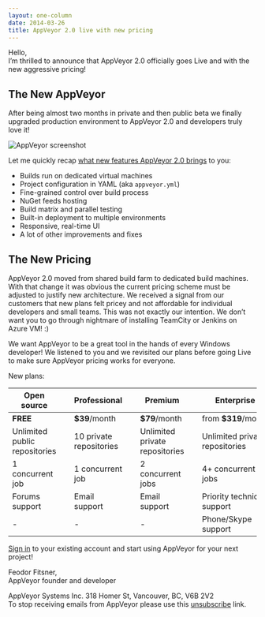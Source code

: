 ```yaml
---
layout: one-column
date: 2014-03-26
title: AppVeyor 2.0 live with new pricing
---
```



Hello,<br />
I’m thrilled to announce that AppVeyor 2.0 officially goes Live and with the new aggressive pricing!

## The New AppVeyor

After being almost two months in private and then public beta we finally upgraded production
environment to AppVeyor 2.0 and developers truly love it!

<p class="text-center">
    <img src="/assets/images/newsletters/2014-03-26/appveyor-screenshot-with-shadow.png" alt="AppVeyor screenshot">
</p>

Let me quickly recap [what new features AppVeyor 2.0 brings](/blog/2014/02/19/appveyor-20-dedicated-build-vms-parallel-testing-nuget-deployment)
to you:

* Builds run on dedicated virtual machines
* Project configuration in YAML (aka `appveyor.yml`)
* Fine-grained control over build process
* NuGet feeds hosting
* Build matrix and parallel testing
* Built-in deployment to multiple environments
* Responsive, real-time UI
* A lot of other improvements and fixes

## The New Pricing

AppVeyor 2.0 moved from shared build farm to dedicated build machines. With that change it was obvious
the current pricing scheme must be adjusted to justify new architecture. We received a signal from our
customers that new plans felt pricey and not affordable for individual developers and small teams.
This was not exactly our intention. We don’t want you to go through nightmare of installing TeamCity
or Jenkins on Azure VM! :)

We want AppVeyor to be a great tool in the hands of every Windows developer! We listened to you and we
revisited our plans before going Live to make sure AppVeyor pricing works for everyone.

New plans:

<table class="no-borders pricing-post-table centered">
    <thead>
        <tr>
            <th>Open source</th>
            <th>&nbsp;</th>
            <th>Professional</th>
            <th>&nbsp;</th>
            <th>Premium</th>
            <th>&nbsp;</th>
            <th>Enterprise</th>
        </tr>
    </thead>
    <tbody>
        <tr>
            <td><strong>FREE</strong></td>
            <td>&nbsp;</td>
            <td><strong>$39</strong>/month</td>
            <td>&nbsp;</td>
            <td><strong>$79</strong>/month</td>
            <td>&nbsp;</td>
            <td>from <strong>$319</strong>/month</td>
        </tr>
        <tr>
            <td>Unlimited public repositories</td>
            <td>&nbsp;</td>
            <td>10 private repositories</td>
            <td>&nbsp;</td>
            <td>Unlimited private repositories</td>
            <td>&nbsp;</td>
            <td>Unlimited private repositories</td>
        </tr>
        <tr>
            <td>1 concurrent job</td>
            <td>&nbsp;</td>
            <td>1 concurrent job</td>
            <td>&nbsp;</td>
            <td>2 concurrent jobs</td>
            <td>&nbsp;</td>
            <td>4+ concurrent jobs</td>
        </tr>
        <tr>
            <td>Forums support</td>
            <td>&nbsp;</td>
            <td>Email support</td>
            <td>&nbsp;</td>
            <td>Email support</td>
            <td>&nbsp;</td>
            <td>Priority technical support</td>
        </tr>
        <tr>
            <td>-</td>
            <td>&nbsp;</td>
            <td>-</td>
            <td>&nbsp;</td>
            <td>-</td>
            <td>&nbsp;</td>
            <td>Phone/Skype support</td>
        </tr>
    </tbody>
</table>

[Sign in](https://ci.appveyor.com/plan) to your existing account and start using AppVeyor for your
next project!

Feodor Fitsner,<br />
AppVeyor founder and developer

<p class="gray">
    AppVeyor Systems Inc. 318 Homer St, Vancouver, BC, V6B 2V2<br />
    To stop receiving emails from AppVeyor please use this <a href="">unsubscribe</a> link.
</p>
